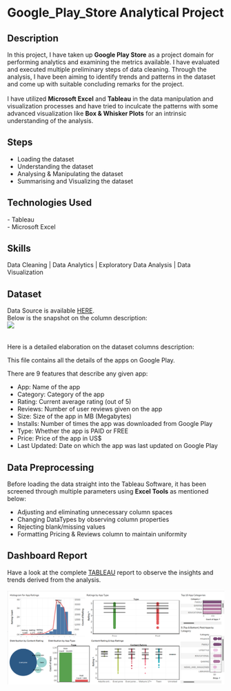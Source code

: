 # Google_Play_Store Analytical Project

<h2>Description</h2>
In this project, I have taken up <b>Google Play Store</b> as a project domain for performing analytics and examining the metrics available. I have evaluated and executed multiple preliminary steps of data cleaning. Through the analysis, I have been aiming to identify trends and patterns in the dataset and come up with suitable concluding remarks for the project.<br></br>
I have utilized <b>Microsoft Excel</b> and <b>Tableau</b> in the data manipulation and visualization processes and have tried to inculcate the patterns with some advanced visualization like <b>Box & Whisker Plots</b> for an intrinsic understanding of the analysis.

</br>

## Steps
- Loading the dataset<br>
- Understanding the dataset<br>
- Analysing & Manipulating the dataset<br>
- Summarising and Visualizing the dataset</b>

<h2>Technologies Used</h2>
- Tableau <br>
- Microsoft Excel

## Skills 
Data Cleaning | Data Analytics | Exploratory Data Analysis | Data Visualization

## Dataset 
Data Source is available [HERE](https://www.kaggle.com/code/tirendazacademy/google-play-store-eda-data-visualization#Data-Visualization).</br>
Below is the snapshot on the column description:<br>
<img src="https://i.imgur.com/95s6asw.png"/> <br></br>

Here is a detailed elaboration on the dataset columns description:

This file contains all the details of the apps on Google Play. <br>

There are 9 features that describe any given app:<br>
- App: Name of the app<br>
- Category: Category of the app <br>
- Rating: Current average rating (out of 5) <br>
- Reviews: Number of user reviews given on the app <br>
- Size: Size of the app in MB (Megabytes) <br>
- Installs: Number of times the app was downloaded from Google Play <br>
- Type: Whether the app is PAID or FREE <br>
- Price: Price of the app in US$ <br>
- Last Updated: Date on which the app was last updated on Google Play

## Data Preprocessing

Before loading the data straight into the Tableau Software, it has been screened through multiple parameters using <b>Excel Tools</b> as mentioned below:<br>

- Adjusting and eliminating unnecessary column spaces 
- Changing DataTypes by observing column properties
- Rejecting blank/missing values
- Formatting Pricing & Reviews column to maintain uniformity
  
## Dashboard Report 
Have a look at the complete [TABLEAU](https://public.tableau.com/app/profile/anurag8230/viz/GooglePlayStoreAnalyticsProject/Dashboard) report to observe the insights and trends derived from the analysis.
<br></br>![Dashboard](https://github.com/KAnurag27/PlayStoreData/blob/main/gpsd.png)



